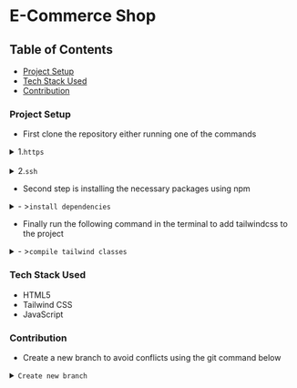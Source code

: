 # E-Commerce Shop
## Table of Contents
- [Project Setup](#project-setup)
- [Tech Stack Used](#tech-stack-used)
- [Contribution](#contribution)

### Project Setup

- First clone the repository either running one of the commands
<details>
<summary>1.<code>https</code></summary>
<br>

```bash
git clone https://github.com/Ssaava/e-commerce-shop.git
cd e-commerce-shop
```
</details>
<br>
<details>
<summary>2.<code>ssh</code></summary>
<br>

```bash
git clone git@github.com:Ssaava/e-commerce-shop.git
cd e-commerce-shop
```
</details>

- Second step is installing the necessary packages using npm
<details>
<summary>- ><code>install dependencies</code></summary>
<br>

```bash
npm i
# or
npm install
```
</details>

- Finally run the following command in the terminal to add tailwindcss to the project
<details>
<summary>- ><code>compile tailwind classes</code></summary>
<br>

```bash
npm run dev

```
</details>

### Tech Stack Used
- HTML5
- Tailwind CSS
- JavaScript

### Contribution
- Create a new branch to avoid conflicts using the git command below
<details>
<summary><code>Create new branch</code></summary>

```bash
git branch new-branch-name
# switch to new branch
git checkout new-branch-name
```
</details>

